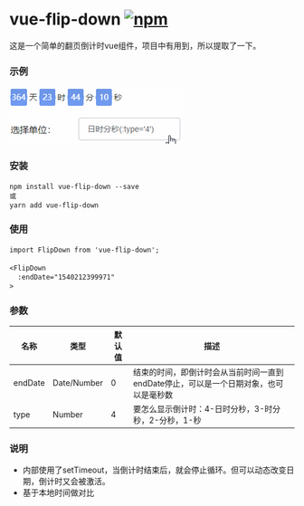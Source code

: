 # vue-flip-down  [![npm](https://img.shields.io/npm/v/vue-flip-down.svg)](https://www.npmjs.com/package/vue-flip-down)


这是一个简单的翻页倒计时vue组件，项目中有用到，所以提取了一下。

### 示例
![img](https://github.com/javaLuo/vue-flip-down/blob/master/public/demo.gif)

### 安装
```
npm install vue-flip-down --save
或
yarn add vue-flip-down 
```

### 使用
```
import FlipDown from 'vue-flip-down';

<FlipDown
  :endDate="1540212399971"
>
```

### 参数

|名称|类型|默认值|描述|
|----|----|----|----|
|endDate|Date/Number|0|结束的时间，即倒计时会从当前时间一直到endDate停止，可以是一个日期对象，也可以是毫秒数|
|type|Number|4|要怎么显示倒计时：4-日时分秒，3-时分秒，2-分秒，1-秒|


### 说明

* 内部使用了setTimeout，当倒计时结束后，就会停止循环。但可以动态改变日期，倒计时又会被激活。
* 基于本地时间做对比

